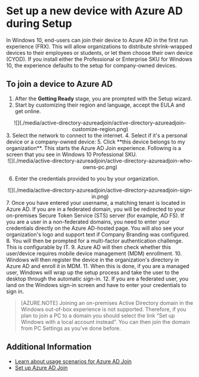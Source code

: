 <properties 
	pageTitle="Set up a new device with Azure AD during Setup| Windows Azure" 
	description="A topic that explains how users can set up Azure AD Join during their first run experience." 
	services="active-directory" 
	documentationCenter="" 
	authors="femila" 
	manager="stevenpo" 
	editor=""/>

<tags 
	ms.service="active-directory" 
	ms.date="08/02/2015" 
	wacn.date=""/>

# Set up a new device with Azure AD during Setup

In Windows 10, end-users can join their device to Azure AD in the first run experience (FRX). This will allow organizations to distribute shrink-wrapped devices to their employees or students, or let them choose their own device (CYOD).
If you install either the Professional or Enterprise SKU for Windows 10, the experience defaults to the setup for company-owned devices.

To join a device to Azure AD
-----------------------------------------------------------------------

1. After the **Getting Ready** stage, you are prompted with the Setup wizard.
2. Start by customizing their region and language, accept the EULA and get online.
<center>
![](./media/active-directory-azureadjoin/active-directory-azureadjoin-customize-region.png) </center> 
3. Select the network to connect to the internet.
4. Select if it's a personal device or a company-owned device:
5. Click **this device belongs to my organization**. This starts the Azure AD Join experience. Following is a screen that you see in Windows 10 Professional SKU. 
<center>
![](./media/active-directory-azureadjoin/active-directory-azureadjoin-who-owns-pc.png) </center>

6.	Enter the credentials provided to you by your organization.
<center>
![](./media/active-directory-azureadjoin/active-directory-azureadjoin-sign-in.png) </center> 
7.	Once you have entered your username, a matching tenant is located in Azure AD. If you are in a federated domain, you will be redirected to your on-premises Secure Token Service (STS) server (for example, AD FS). If you are a user in a non-federated domains, you need to enter your credentials directly on the Azure AD-hosted page. You will also see your organization's logo and support text if Company Branding was configured.
8.	You will then be prompted for a multi-factor authentication challenge. This is configurable by IT.
9.	Azure AD will then check whether this user/device requires mobile device management (MDM) enrollment. 
10.	Windows will then register the device in the organization's directory in Azure AD and enroll it in MDM.
11.	When this is done, if you are a managed user, Windows will wrap up the setup process and take the user to the desktop through the automatic sign-in.
12.	If you are a federated user, you land on the Windows sign-in screen and have to enter your credentials to sign in.

> [AZURE.NOTE] Joining an on-premises Active Directory domain in the Windows out-of-box experience is not supported. Therefore, if you plan to join a PC to a domain you should select the link “Set up Windows with a local account instead”. You can then join the domain from PC Settings as you've done before.

## Additional Information
* [Learn about usage scenarios for Azure AD Join](/documentation/articles/active-directory-azureadjoin-deployment-aadjoindirect)
* [Set up Azure AD Join](/documentation/articles/active-directory-azureadjoin-setup)


